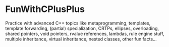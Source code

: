 # FunWithCPlusPlus
Practice with advanced C++ topics like metaprogramming, templates, template forwarding, (partial) specialization, CRTPs, ellipses, overloading, shared pointers, void pointers, rvalue references, lambdas, rule engine stuff, multiple inheritance, virtual inheritance, nested classes, other fun facts...
